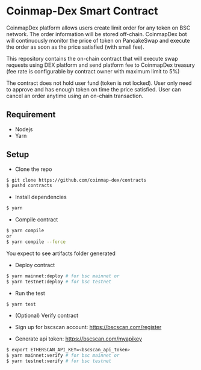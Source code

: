 # Coinmap-Dex Smart Contract

CoinmapDex platform allows users create limit order for any token on BSC network. The order information will be stored off-chain. CoinmapDex bot will continuously monitor the price of token on PancakeSwap and execute the order as soon as the price satisfied (with small fee).

This repository contains the on-chain contract that will execute swap requests using DEX platform and send platform fee to CoinmapDex treasury (fee rate is configurable by contract owner with maximum limit to 5%)

The contract does not hold user fund (token is not locked). User only need to approve and has enough token on time the price satisfied. User can cancel an order anytime using an on-chain transaction.

## Requirement

- Nodejs
- Yarn

## Setup

- Clone the repo

```bash
$ git clone https://github.com/coinmap-dex/contracts
$ pushd contracts
```

- Install dependencies

```bash
$ yarn
```

- Compile contract

```bash
$ yarn compile
or
$ yarn compile --force
```

You expect to see artifacts folder generated

- Deploy contract

```bash
$ yarn mainnet:deploy # for bsc mainnet or
$ yarn testnet:deploy # for bsc testnet
```

- Run the test

```bash
$ yarn test
```

- (Optional) Verify contract

- Sign up for bscscan account: https://bscscan.com/register
- Generate api token: https://bscscan.com/myapikey

```bash
$ export ETHERSCAN_API_KEY=<bscscan_api_token>
$ yarn mainnet:verify # for bsc mainnet or
$ yarn testnet:verify # for bsc testnet
```
